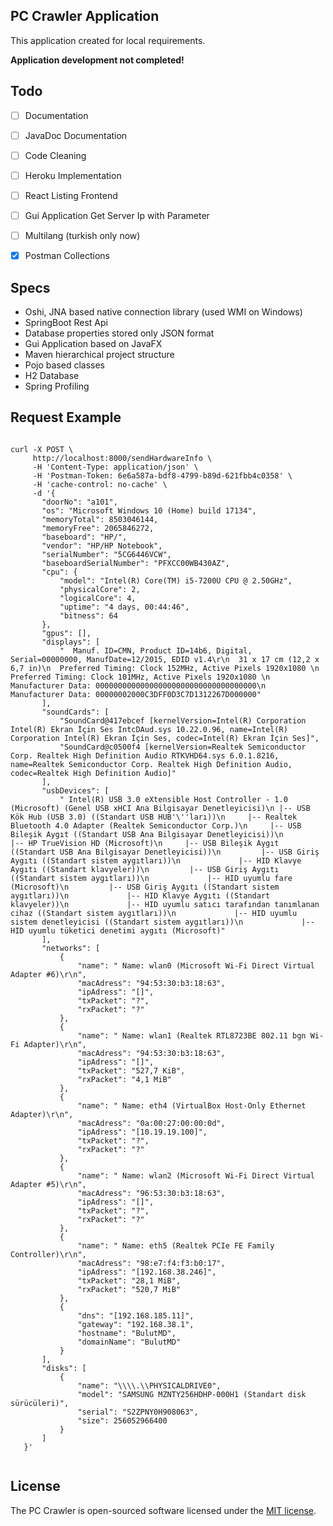 ## PC Crawler Application

This application created for local requirements. 


**Application development not completed!**


## Todo

- [ ] Documentation
- [ ] JavaDoc Documentation
- [ ] Code Cleaning
- [ ] Heroku Implementation
- [ ] React Listing Frontend
- [ ] Gui Application Get Server Ip with Parameter
- [ ] Multilang (turkish only now)
- [x] Postman Collections



## Specs

- Oshi, JNA based native connection library (used WMI on Windows)
- SpringBoot Rest Api
- Database properties stored only JSON format
- Gui Application based on JavaFX
- Maven hierarchical project structure
- Pojo based classes
- H2 Database
- Spring Profiling 


## Request Example
```

curl -X POST \
     http://localhost:8000/sendHardwareInfo \
     -H 'Content-Type: application/json' \
     -H 'Postman-Token: 6e6a587a-bdf8-4799-b89d-621fbb4c0358' \
     -H 'cache-control: no-cache' \
     -d '{
       "doorNo": "a101",
       "os": "Microsoft Windows 10 (Home) build 17134",
       "memoryTotal": 8503046144,
       "memoryFree": 2065846272,
       "baseboard": "HP/",
       "vendor": "HP/HP Notebook",
       "serialNumber": "5CG6446VCW",
       "baseboardSerialNumber": "PFXCC00WB430AZ",
       "cpu": {
           "model": "Intel(R) Core(TM) i5-7200U CPU @ 2.50GHz",
           "physicalCore": 2,
           "logicalCore": 4,
           "uptime": "4 days, 00:44:46",
           "bitness": 64
       },
       "gpus": [],
       "displays": [
           "  Manuf. ID=CMN, Product ID=14b6, Digital, Serial=00000000, ManufDate=12/2015, EDID v1.4\r\n  31 x 17 cm (12,2 x 6,7 in)\n  Preferred Timing: Clock 152MHz, Active Pixels 1920x1080 \n  Preferred Timing: Clock 101MHz, Active Pixels 1920x1080 \n  Manufacturer Data: 000000000000000000000000000000000000\n  Manufacturer Data: 00000002000C3DFF0D3C7D1312267D000000"
       ],
       "soundCards": [
           "SoundCard@417ebcef [kernelVersion=Intel(R) Corporation Intel(R) Ekran İçin Ses IntcDAud.sys 10.22.0.96, name=Intel(R) Corporation Intel(R) Ekran İçin Ses, codec=Intel(R) Ekran İçin Ses]",
           "SoundCard@c0500f4 [kernelVersion=Realtek Semiconductor Corp. Realtek High Definition Audio RTKVHD64.sys 6.0.1.8216, name=Realtek Semiconductor Corp. Realtek High Definition Audio, codec=Realtek High Definition Audio]"
       ],
       "usbDevices": [
           " Intel(R) USB 3.0 eXtensible Host Controller - 1.0 (Microsoft) (Genel USB xHCI Ana Bilgisayar Denetleyicisi)\n |-- USB Kök Hub (USB 3.0) ((Standart USB HUB'\''ları))\n     |-- Realtek Bluetooth 4.0 Adapter (Realtek Semiconductor Corp.)\n     |-- USB Bileşik Aygıt ((Standart USB Ana Bilgisayar Denetleyicisi))\n         |-- HP TrueVision HD (Microsoft)\n     |-- USB Bileşik Aygıt ((Standart USB Ana Bilgisayar Denetleyicisi))\n         |-- USB Giriş Aygıtı ((Standart sistem aygıtları))\n             |-- HID Klavye Aygıtı ((Standart klavyeler))\n         |-- USB Giriş Aygıtı ((Standart sistem aygıtları))\n             |-- HID uyumlu fare (Microsoft)\n         |-- USB Giriş Aygıtı ((Standart sistem aygıtları))\n             |-- HID Klavye Aygıtı ((Standart klavyeler))\n             |-- HID uyumlu satıcı tarafından tanımlanan cihaz ((Standart sistem aygıtları))\n             |-- HID uyumlu sistem denetleyicisi ((Standart sistem aygıtları))\n             |-- HID uyumlu tüketici denetimi aygıtı (Microsoft)"
       ],
       "networks": [
           {
               "name": " Name: wlan0 (Microsoft Wi-Fi Direct Virtual Adapter #6)\r\n",
               "macAdress": "94:53:30:b3:18:63",
               "ipAdress": "[]",
               "txPacket": "?",
               "rxPacket": "?"
           },
           {
               "name": " Name: wlan1 (Realtek RTL8723BE 802.11 bgn Wi-Fi Adapter)\r\n",
               "macAdress": "94:53:30:b3:18:63",
               "ipAdress": "[]",
               "txPacket": "527,7 KiB",
               "rxPacket": "4,1 MiB"
           },
           {
               "name": " Name: eth4 (VirtualBox Host-Only Ethernet Adapter)\r\n",
               "macAdress": "0a:00:27:00:00:0d",
               "ipAdress": "[10.19.19.100]",
               "txPacket": "?",
               "rxPacket": "?"
           },
           {
               "name": " Name: wlan2 (Microsoft Wi-Fi Direct Virtual Adapter #5)\r\n",
               "macAdress": "96:53:30:b3:18:63",
               "ipAdress": "[]",
               "txPacket": "?",
               "rxPacket": "?"
           },
           {
               "name": " Name: eth5 (Realtek PCIe FE Family Controller)\r\n",
               "macAdress": "98:e7:f4:f3:b0:17",
               "ipAdress": "[192.168.38.246]",
               "txPacket": "28,1 MiB",
               "rxPacket": "520,7 MiB"
           },
           {
               "dns": "[192.168.185.11]",
               "gateway": "192.168.38.1",
               "hostname": "BulutMD",
               "domainName": "BulutMD"
           }
       ],
       "disks": [
           {
               "name": "\\\\.\\PHYSICALDRIVE0",
               "model": "SAMSUNG MZNTY256HDHP-000H1 (Standart disk sürücüleri)",
               "serial": "S2ZPNY0H908063",
               "size": 256052966400
           }
       ]
   }'


```
  


## License

The PC Crawler is open-sourced software licensed under the [MIT license](https://opensource.org/licenses/MIT).



